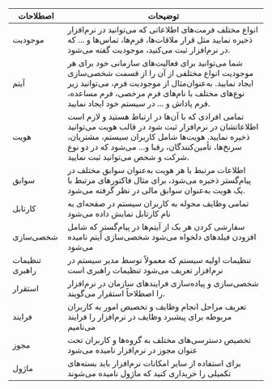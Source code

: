 |اصطلاحات                                                                                                                                                                                                                                              |توضیحات                                                                                                                                                                                                                                               |
|------------------------------------------------------------------------------------------------------------------------------------------------------------------------------------------------------------------------------------------------------|------------------------------------------------------------------------------------------------------------------------------------------------------------------------------------------------------------------------------------------------------|
|موجودیت                                                                                                                                                                                                                                               |انواع مختلف فرمت‌های اطلاعاتی که می‌توانید در نرم‌افزار ذخیره نمایید مثل قرار ملاقات‌ها، فرم‌ها، تماس‌ها و ... که در نرم‌افزار ثبت می‌کنید، موجودیت گفته می‌شود.                                                                                      |
|آیتم                                                                                                                                                                                                                                                  |شما می‌توانید برای فعالیت‌های سازمانی خود برای هر موجودیت انواع مختلفی از آن را از قسمت شخصی‌سازی ایجاد نمایید. به‌عنوان‌مثال از موجودیت فرم، می‌توانید زیر نوع‌های مختلف با نام‌های فرم مرخصی، فرم مساعده، فرم پاداش و ... در سیستم خود ایجاد نمایید.|
|هویت                                                                                                                                                                                                                                                  |تمامی افرادی که با آن‌ها در ارتباط هستید و لازم است اطلاعاتشان در نرم‌افزار ثبت شود در قالب هویت می‌توانید ذخیره نمایید. هویت‌ها شامل کاربران سیستم، مشتریان، سرنخ‌ها، تأمین‌کنندگان، رقبا و... می‌شود که در دو نوع شرکت و شخص می‌توانید ثبت نمایید.  |
|سوابق                                                                                                                                                                                                                                                 |اطلاعات مرتبط با هر هویت به‌عنوان سوابق مختلف در پیام‌گستر ذخیره می‌شود، برای مثال فاکتورهای مرتبط با یک هویت به‌عنوان سوابق مالی در نظر گرفته می‌شود.                                                                                                |
|کارتابل                                                                                                                                                                                                                                               |تمامی وظایف محوله به کاربران سیستم در صفحه‌ای به نام کارتابل نمایش داده می‌شود                                                                                                                                                                        |
|شخصی‌سازی                                                                                                                                                                                                                                             |سفارشی کردن هر یک از آیتم‌ها در پیام‌گستر که شامل افزودن فیلدهای دلخواه می‌شود شخصی‌سازی آیتم نامیده می‌شود                                                                                                                                           |
|تنظیمات راهبری                                                                                                                                                                                                                                        |تنظیمات اولیه سیستم که معمولاً توسط مدیر سیستم در نرم‌افزار تعریف می‌شود تنظیمات راهبری است                                                                                                                                                           |
|استقرار                                                                                                                                                                                                                                               |شخصی‌سازی و پیاده‌سازی فرایندهای سازمان در نرم‌افزار را اصطلاحاً استقرار می‌گویند.                                                                                                                                                                    |
|فرایند                                                                                                                                                                                                                                                |تعریف مراحل انجام وظایف و تخصیص امور به کاربران مربوطه برای پیشبرد وظایف در نرم‌افزار را فرایند می‌نامیم                                                                                                                                              |
|مجوز                                                                                                                                                                                                                                                  |تخصیص دسترسی‌های مختلف به گروه‌ها و کاربران تحت عنوان مجوز در نرم‌افزار نامیده می‌شود                                                                                                                                                                 |
|ماژول                                                                                                                                                                                                                                                 |برای استفاده از سایر امکانات نرم‌افزار باید بسته‌های تکمیلی را خریداری کنید که ماژول نامیده می‌شوند                                                                                                                                                   |
